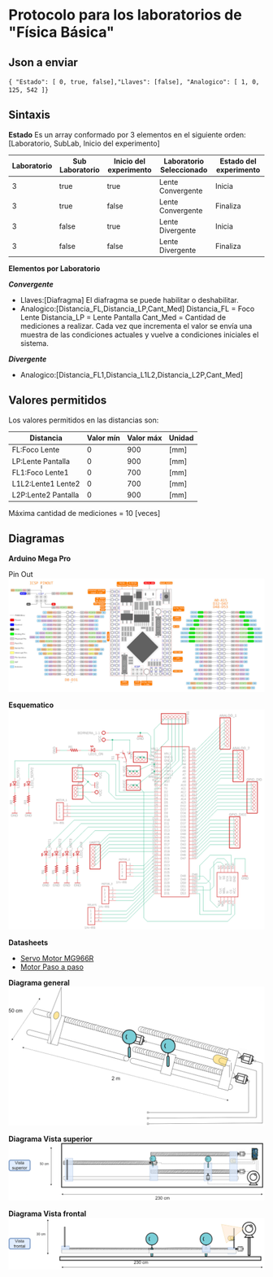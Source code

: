 # Protocolo para los laboratorios de "Física Básica"

## Json a enviar
 
    { "Estado": [ 0, true, false],"Llaves": [false], "Analogico": [ 1, 0, 125, 542 ]}

## Sintaxis

**Estado**
Es un array conformado por 3 elementos en el siguiente orden: [Laboratorio, SubLab, Inicio del experimento]

|Laboratorio  | Sub Laboratorio  | Inicio del experimento | Laboratorio Seleccionado | Estado del experimento|
|-|-----|-----|-----------------|--------|
|3|true |true |Lente Convergente|Inicia  |
|3|true |false|Lente Convergente|Finaliza|
|3|false|true |Lente Divergente |Inicia  |
|3|false|false|Lente Divergente |Finaliza|

**Elementos por Laboratorio**

***Convergente***

- Llaves:[Diafragma]
El diafragma se puede habilitar o deshabilitar.
- Analogico:[Distancia_FL,Distancia_LP,Cant_Med]
Distancia_FL = Foco Lente 
Distancia_LP = Lente Pantalla
Cant_Med = Cantidad de mediciones a realizar. Cada vez que incrementa el valor se envía una muestra de las condiciones actuales y vuelve a condiciones iniciales el sistema.

***Divergente***

- Analogico:[Distancia_FL1,Distancia_L1L2,Distancia_L2P,Cant_Med]

## Valores permitidos

Los valores permitidos en las distancias son:

| Distancia         |Valor mín|Valor máx| Unidad |
| ----------------- |---------|---------|--------|
|FL:Foco Lente      |    0    |   900   |  [mm]  |
|LP:Lente Pantalla  |    0    |   900   |  [mm]  |
|FL1:Foco Lente1    |    0    |   700   |  [mm]  |
|L1L2:Lente1 Lente2 |    0    |   700   |  [mm]  |
|L2P:Lente2 Pantalla|    0    |   900   |  [mm]  |

Máxima cantidad de mediciones = 10 [veces]

## Diagramas

**Arduino Mega Pro**

Pin Out
<img alt = "Arduino Mega Pro" src="https://raw.githubusercontent.com/RenzoVigiani/LabRem-SistemasDig/main/Imagenes/Arduino-Mega-Pro.png">

**Esquematico**
![Lab de Fisica 1](https://raw.githubusercontent.com/RenzoVigiani/LabRem-Fisica/main/Imagenes/Esquematico.png)

**Datasheets**
- [Servo Motor MG966R](https://github.com/RenzoVigiani/LabRem-Fisica/blob/main/datasheets/MG996R-Datasheet.pdf)
- [Motor Paso a paso](https://github.com/RenzoVigiani/LabRem-Fisica/blob/main/datasheets/MG996R-Datasheet.pdf)

**Diagrama general**
![Lab de Fisica 1](https://raw.githubusercontent.com/RenzoVigiani/LabRem-Fisica/main/Imagenes/diagrama_1.png)

**Diagrama Vista superior**
![Lab de Fisica 2](https://raw.githubusercontent.com/RenzoVigiani/LabRem-Fisica/main/Imagenes/diagrama_2.png)

**Diagrama Vista frontal**
![Lab de Fisica 3](https://raw.githubusercontent.com/RenzoVigiani/LabRem-Fisica/main/Imagenes/diagrama_3.png)
